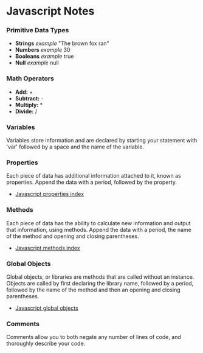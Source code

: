 # Javascript Notes

### Primitive Data Types
- **Strings** *example* "The brown fox ran"
- **Numbers** *example* 30
- **Booleans** *example* true
- **Null** *example* null

### Math Operators
- **Add:** +
- **Subtract:** -
- **Multiply:** *
- **Divide:** /

### Variables
Variables store information and are declared by starting your statement with 'var' followed by a space and the name of the variable.

### Properties
Each piece of data has additional information attached to it, known as properties. Append the data with a period, followed by the property.
- [Javascript properties index](https://developer.mozilla.org/en-US/docs/Web/JavaScript/Reference/Properties_Index#A)

### Methods
Each piece of data has the ability to calculate new information and output that information, using methods. Append the data with a period, the name of the method and opening and closing parentheses.
- [Javascript methods index](https://developer.mozilla.org/en-US/docs/Web/JavaScript/Reference/Methods_Index)

### Global Objects
Global objects, or libraries are methods that are called without an instance. Objects are called by first declaring the library name, followed by a period, followed by the name of the method and then an opening and closing parentheses.
- [Javascript global objects](https://developer.mozilla.org/en-US/docs/Web/JavaScript/Reference/Global_Objects)

### Comments
Comments allow you to both negate any number of lines of code, and thoroughly describe your code.
